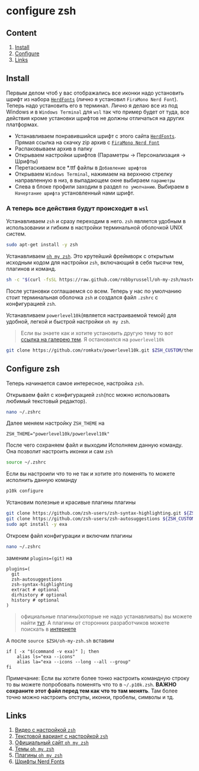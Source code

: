 # configure zsh

## Content

1. [Install](#install)
1. [Configure](#configure-zsh-1)
1. [Links](#links)

## Install

Первым делом чтоб у вас отображались все иконки надо установить шрифт из набора [`HerdFonts`][2] (лично я установил `FiraMono Nerd Font`). Теперь надо установить его в терминал. Лично я делаю все из под Windows и в `Windows Terminal` для `wsl` так что пример будет от туда, все действия кроме установки шрифтов не должны отличаться на других платформах.

- Устанавливаем понравившийся шрифт с этого сайта [`HerdFonts`][2]. Прямая ссылка на скачку zip архив с [`FiraMono Nerd Font`][3]
- Распаковываем архив в папку
- Открываем настройки шрифтов (Параметры -> Персонализация -> Шрифты)
- Перетаскиваем все *.ttf файлы в `Добавление шрифтов`
- Открываем `Windows Terminal`, нажимаем на верхнюю стрелку направленную в низ, в выпадающем окне выбираем `параметры`
- Слева в блоке профили заходим в раздел `по умолчанию`. Выбираем в `Начертание шрифта` установленный нами шрифт.

### А теперь все действия будут происходит в `wsl`

Устанавливаем `zsh` и сразу переходим в него. `zsh` является удобным в использовании и гибким в настройки терминальной оболочкой UNIX систем.

```bash
sudo apt-get install -y zsh
```

Устанавливаем [`oh my zsh`][1]. Это крутейший фреймворк с открытым исходным кодом для настройки `zsh`, включающий в себя тысячи тем, плагинов и команд.

```bash
sh -c "$(curl -fsSL https://raw.github.com/robbyrussell/oh-my-zsh/master/tools/install.sh)"
```

После установки соглашаемся со всем. Теперь у нас по умолчанию стоит терминальная оболочка `zsh` и создался файл `.zshrc` с конфигурацией `zsh`.

Устанавливаем `powerlevel10k`(является настраиваемой темой) для удобной, легкой и быстрой настройки `oh my zsh`.
> Если вы знаете как и хотите установить другую тему то вот [ссылка на галерею тем][4]. Я остановился на `powerlevel10k`

```bash
git clone https://github.com/romkatv/powerlevel10k.git $ZSH_CUSTOM/themes/powerlevel10k
```

## Configure zsh

Теперь начинается самое интересное, настройка `zsh`.

Открываем файл с конфигурацией `zsh`(псс можно использовать любимый текстовый редактор).

```bash
nano ~/.zshrc
```

Далее меняем настройку `ZSH_THEME` на

```
ZSH_THEME="powerlevel10k/powerlevel10k"
```

После чего сохраняем файл и выходим
Исполняем данную команду. Она позволит настроить иконки и сам `zsh`

```bash
source ~/.zshrc
```

Если вы настроили что то не так и хотите это поменять то можете исполнить данную команду

```bash
p10k configure
```

Установим полезные и красивые плагины плагины

```bash
git clone https://github.com/zsh-users/zsh-syntax-highlighting.git ${ZSH_CUSTOM:-~/.oh-my-zsh/custom}/plugins/zsh-syntax-highlighting
git clone https://github.com/zsh-users/zsh-autosuggestions ${ZSH_CUSTOM:-~/.oh-my-zsh/custom}/plugins/zsh-autosuggestions
sudo apt install -y exa
```

Откроем файл конфигурации и включим плагины

```bash
nano ~/.zshrc
```

заменим `plugins=(git)` на

```
plugins=(
  git
  zsh-autosuggestions
  zsh-syntax-highlighting
  extract # optional
  dirhistory # optional
  history # optional
)
```

> официальные плагины(которые не надо устанавливать) вы можете найти [тут][5]. А плагины от сторонних разработчиков можете поискать в [интернете][6]

А после `source $ZSH/oh-my-zsh.sh` вставим

```
if [ -x "$(command -v exa)" ]; then
    alias ls="exa --icons"
    alias la="exa --icons --long --all --group"
fi
```

Примечание: Если вы хотите более тонко настроить командную строку то вы можете попробовать поменять что то в `~/.p10k.zsh`.
**ВАЖНО сохраните этот файл перед тем как что то там менять**. Там более точно можно настроить отступы, иконки, пробелы, символы и тд.

## Links

1. [Видео с настройкой `zsh`][7]
1. [Текстовой вариант с настройкой `zsh`][8]
1. [Официальный сайт `oh my zsh`][1]
1. [Темы `oh my zsh`][4]
1. [Плагины `oh my zsh`][5]
1. [Шрифты Nerd Fonts][2]


[1]: https://ohmyz.sh/
[2]: https://www.nerdfonts.com/font-downloads
[3]: https://github.com/ryanoasis/nerd-fonts/releases/download/v3.2.1/FiraMono.zip
[4]: https://github.com/ohmyzsh/ohmyzsh/wiki/Themes
[5]: https://github.com/ohmyzsh/ohmyzsh/wiki/Plugins
[6]: https://google.com
[7]: https://www.youtube.com/watch?v=6qzyWLZha0E
[8]: https://dev.to/abdfnx/oh-my-zsh-powerlevel10k-cool-terminal-1no0